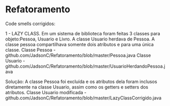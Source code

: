 # Refatoramento

Code smells corrigidos:

1 - LAZY CLASS. Em um sistema de biblioteca foram feitas 3 classes para objeto:Pessoa, Usuario e Livro. A classe Usuario herdava de Pessoa. A classe pessoa compartilhava somente dois atributos e para uma única classe.
Classe Pessoa - github.com/JadsonC/Refatoramento/blob/master/Pessoa.java
Classe Usuario - github.com/JadsonC/Refatoramento/blob/master/UsuarioHerdandoPessoa.java

Solução: A classe Pessoa foi excluída e os atributos dela foram inclusos diretamente na classe Usuario, assim como os getters e setters dos atributos.
Classe Usuario modificada - github.com/JadsonC/Refatoramento/blob/master/LazyClassCorrigido.java
